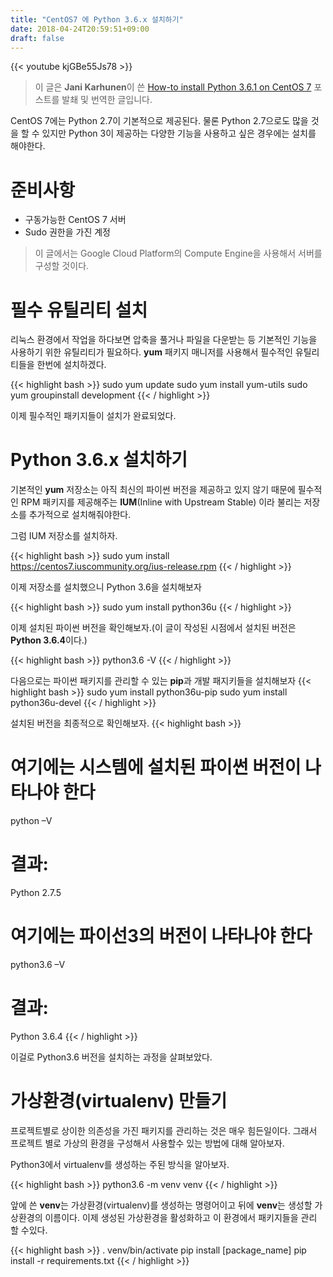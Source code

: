 ```yaml
---
title: "CentOS7 에 Python 3.6.x 설치하기"
date: 2018-04-24T20:59:51+09:00
draft: false
---
```


{{< youtube kjGBe55Js78 >}}

> 이 글은 **Jani Karhunen**이 쓴 [How-to install Python 3.6.1 on CentOS 7][1] 포스트를 발쵀 및 번역한 글입니다.

CentOS 7에는 Python 2.7이 기본적으로 제공된다. 물론 Python 2.7으로도 많을 것을 할 수 있지만 Python 3이 제공하는 다양한 기능을 사용하고 싶은 경우에는 설치를 해야한다.

# 준비사항

- 구동가능한 CentOS 7 서버
- Sudo 권한을 가진 계정

> 이 글에서는 Google Cloud Platform의 Compute Engine을 사용해서 서버를 구성할 것이다.

# 필수 유틸리티 설치

리눅스 환경에서 작업을 하다보면 압축을 풀거나 파일을 다운받는 등 기본적인 기능을 사용하기 위한 유틸리티가 필요하다. **yum** 패키지 매니저를 사용해서 필수적인 유틸리티들을 한번에 설치하겠다.

{{< highlight bash >}}
sudo yum update
sudo yum install yum-utils
sudo yum groupinstall development
{{< / highlight >}}

이제 필수적인 패키지들이 설치가 완료되었다.

# Python 3.6.x 설치하기

기본적인 **yum** 저장소는 아직 최신의 파이썬 버전을 제공하고 있지 않기 때문에 필수적인 RPM 패키지를 제공해주는 **IUM**(Inline with Upstream Stable) 이라 불리는 저장소를 추가적으로 설치해줘야한다.

그럼 IUM 저장소를 설치하자.

{{< highlight bash >}}
sudo yum install https://centos7.iuscommunity.org/ius-release.rpm
{{< / highlight >}}

이제 저장소를 설치했으니 Python 3.6을 설치해보자

{{< highlight bash >}}
sudo yum install python36u
{{< / highlight >}}

이제 설치된 파이썬 버전을 확인해보자.(이 글이 작성된 시점에서 설치된 버전은 **Python 3.6.4**이다.)

{{< highlight bash >}}
python3.6 -V
{{< / highlight >}}

다음으로는 파이썬 패키지를 관리할 수 있는 **pip**과 개발 패지키들을 설치해보자
{{< highlight bash >}}
sudo yum install python36u-pip
sudo yum install python36u-devel
{{< / highlight >}}

설치된 버전을 최종적으로 확인해보자.
{{< highlight bash >}}
# 여기에는 시스템에 설치된 파이썬 버전이 나타나야 한다
python –V
# 결과:
Python 2.7.5

# 여기에는 파이선3의 버전이 나타나야 한다
python3.6 –V
# 결과:
Python 3.6.4
{{< / highlight >}}

이걸로 Python3.6 버전을 설치하는 과정을 살펴보았다.

# 가상환경(virtualenv) 만들기

프로젝트별로 상이한 의존성을 가진 패키지를 관리하는 것은 매우 힘든일이다.
그래서 프로젝트 별로 가상의 환경을 구성해서 사용할수 있는 방법에 대해 알아보자.

Python3에서 virtualenv를 생성하는 주된 방식을 알아보자.

{{< highlight bash >}}
python3.6 -m venv venv
{{< / highlight >}}

앞에 쓴 **venv**는 가상환경(virtualenv)를 생성하는 명령어이고 뒤에 **venv**는 생성할 가상환경의 이름이다.
이제 생성된 가상환경을 활성화하고 이 환경에서 패키지들을 관리 할 수있다.

{{< highlight bash >}}
. venv/bin/activate
pip install [package_name]
pip install -r requirements.txt
{{< / highlight >}}

[1]: https://janikarhunen.fi/how-to-install-python-3-6-1-on-centos-7.html